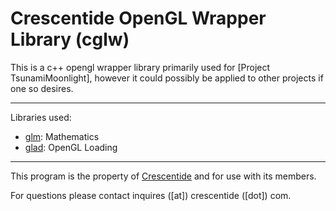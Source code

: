 [comment]: <> (
Author: kiru
)

# Crescentide OpenGL Wrapper Library (cglw)

This is a c++ opengl wrapper library primarily used for [Project TsunamiMoonlight], 
however it could possibly be applied to other projects if one so desires.

---

Libraries used:
- [glm](https://github.com/g-truc/glm): Mathematics
- [glad](https://github.com/Dav1dde/glad): OpenGL Loading

---

This program is the property of [Crescentide](https://crescentide.com) and for use with its members.

For questions please contact inquires ([at]) crescentide ([dot]) com.